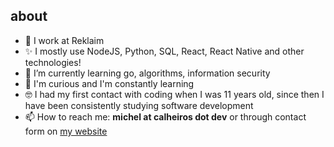## about
- 🔭 I work at Reklaim
- ✨ I mostly use NodeJS, Python, SQL, React, React Native and other technologies!
- 🌱 I’m currently learning go, algorithms, information security
- 🤔 I'm curious and I'm constantly learning
- 🤓 I had my first contact with coding when I was 11 years old, since then I have been consistently studying software development
- 📫 How to reach me: **michel at calheiros dot dev** or through contact form on [my website](http://calheiros.dev/)

<!--- [![Michel's github stats](https://github-readme-stats.vercel.app/api?username=clh97&count_private=true&theme=radical&show_icons=true)](https://github.com/anuraghazra/github-readme-stats) -->
